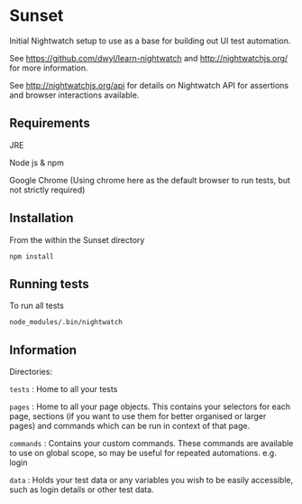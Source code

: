 # Sunset
Initial Nightwatch setup to use as a base for building out UI test automation.

See https://github.com/dwyl/learn-nightwatch and http://nightwatchjs.org/ for more information.

See http://nightwatchjs.org/api for details on Nightwatch API for assertions and browser interactions available.

## Requirements
JRE

Node js & npm

Google Chrome (Using chrome here as the default browser to run tests, but not strictly required)

## Installation
From the within the Sunset directory

    npm install

## Running tests
To run all tests

    node_modules/.bin/nightwatch

## Information
Directories:

`tests` : Home to all your tests

`pages` : Home to all your page objects. This contains your selectors for each page, sections (if you want to use them for better organised or larger pages) and commands which can be run in context of that page.

`commands` : Contains your custom commands. These commands are available to use on global scope, so may be useful for repeated automations. e.g. login

`data` : Holds your test data or any variables you wish to be easily accessible, such as login details or other test data.
